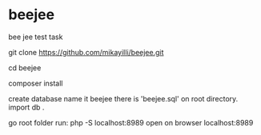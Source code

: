 # beejee
bee jee test task

git clone https://github.com/mikayilli/beejee.git

cd beejee

composer install 

create database name it beejee
there is 'beejee.sql' on root directory.
import db .

go root folder run: php -S localhost:8989 
open on browser localhost:8989
